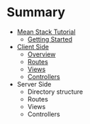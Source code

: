 # Summary

* [Mean Stack Tutorial](README.md)
    * [Getting Started](getting_started.md) 
* [Client Side](public/overview.md)
    * [Overview](public/fs.md)   
    * [Routes](public/routes.md)
    * [Views](public/views.md)
    * [Controllers](public/controllers,md)
* Server Side
    * Directory structure
    * Routes
    * Views
    * Controllers



